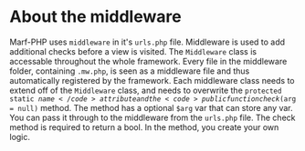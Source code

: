 <h1>About the middleware</h1>

Marf-PHP uses <code>middleware</code> in it's <code>urls.php</code> file. Middleware is used to add additional checks before a view is visited. The <code>Middleware</code> class is accessable throughout the whole framework. Every file in the middleware folder, containing <code>.mw.php</code>, is seen as a middleware file and thus automatically registered by the framework. Each middleware class needs to extend off of the <code>Middleware</code> class, and needs to overwrite the <code>protected static $name</code> attribute and the <code>public function check($arg = null)</code> method. The method has a optional <code>$arg</code> var that can store any var. You can pass it through to the middleware from the <code>urls.php</code> file. The check method is required to return a bool. In the method, you create your own logic.
